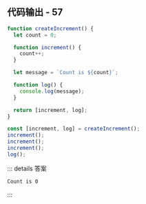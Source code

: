 ## 代码输出 - 57

```js
function createIncrement() {
  let count = 0;

  function increment() {
    count++;
  }

  let message = `Count is ${count}`;

  function log() {
    console.log(message);
  }

  return [increment, log];
}

const [increment, log] = createIncrement();
increment();
increment();
increment();
log();
```

::: details 答案

```txt
Count is 0
```

:::
